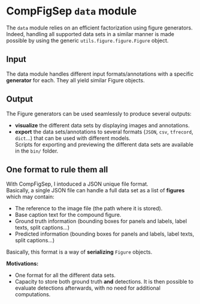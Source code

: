 # CompFigSep `data` module

The `data` module relies on an efficient factorization using figure generators.
Indeed, handling all supported data sets in a similar manner is made possible
by using the generic `utils.figure.figure.Figure` object.

## Input
The data module handles different input formats/annotations with a specific **generator**
for each. They all yield similar Figure objects.

## Output
The Figure generators can be used seamlessly to produce several outputs:
* **visualize** the different data sets by displaying images and annotations.
* **export** the data sets/annotations to several formats (`JSON`, `csv`, `tfrecord`, `dict`...) that can be used with different models.\
Scripts for exporting and previewing the different data sets are available in the `bin/` folder.

## One format to rule them all

With CompFigSep, I intoduced a JSON unique file format.\
Basically, a single JSON file can handle a full data set as a list of __figures__ which may contain:
* The reference to the image file (the path where it is stored).
* Base caption text for the compound figure.
* Ground truth information (bounding boxes for panels and labels, label texts, split captions...)
* Predicted information (bounding boxes for panels and labels, label texts, split captions...)

Basically, this format is a way of __serializing__ `Figure` objects.

**Motivations:**
* One format for all the different data sets.
* Capacity to store both ground truth **and** detections. It is then possible to evaluate detections afterwards, with no need for additional computations.
